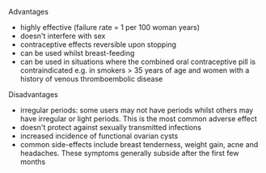 Advantages  
* highly effective (failure rate \= 1 per 100 woman years)
* doesn't interfere with sex
* contraceptive effects reversible upon stopping
* can be used whilst breast\-feeding
* can be used in situations where the combined oral contraceptive pill is contraindicated e.g. in smokers \> 35 years of age and women with a history of venous thromboembolic disease

  
Disadvantages  
* irregular periods: some users may not have periods whilst others may have irregular or light periods. This is the most common adverse effect
* doesn't protect against sexually transmitted infections
* increased incidence of functional ovarian cysts
* common side\-effects include breast tenderness, weight gain, acne and headaches. These symptoms generally subside after the first few months
